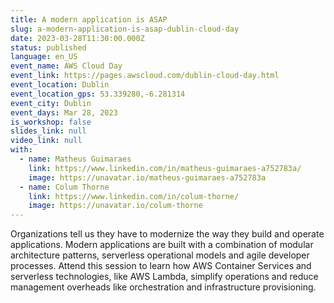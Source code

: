 ```yaml
---
title: A modern application is ASAP
slug: a-modern-application-is-asap-dublin-cloud-day
date: 2023-03-28T11:30:00.000Z
status: published
language: en_US
event_name: AWS Cloud Day
event_link: https://pages.awscloud.com/dublin-cloud-day.html
event_location: Dublin
event_location_gps: 53.339280,-6.281314
event_city: Dublin
event_days: Mar 28, 2023
is_workshop: false
slides_link: null
video_link: null
with:
  - name: Matheus Guimaraes
    link: https://www.linkedin.com/in/matheus-guimaraes-a752783a/
    image: https://unavatar.io/matheus-guimaraes-a752783a
  - name: Colum Thorne
    link: https://www.linkedin.com/in/colum-thorne/
    image: https://unavatar.io/colum-thorne
---
```


Organizations tell us they have to modernize the way they build and operate applications. Modern applications are built with a combination of modular architecture patterns, serverless operational models and agile developer processes. Attend this session to learn how AWS Container Services and serverless technologies, like AWS Lambda, simplify operations and reduce management overheads like orchestration and infrastructure provisioning.
